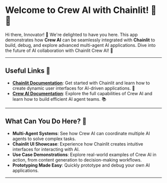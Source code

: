 # Welcome to Crew AI with Chainlit! 🚀🤖  

Hi there, Innovator! 👋 We're delighted to have you here. This app demonstrates how **Crew AI** can be seamlessly integrated with  **Chainlit** to build, debug, and explore advanced multi-agent AI applications. Dive into the future of AI collaboration with Chainlit Crew AI! 🌟  

---

## Useful Links 🔗  
- **[Chainlit Documentation](https://docs.chainlit.io/get-started/overview)**: Get started with Chainlit and learn how to create dynamic user interfaces for AI-driven applications. 🔧  
- **[Crew AI Documentation](https://docs.crewai.com/introduction)**: Explore the full capabilities of Crew AI and learn how to build efficient AI agent teams. 📚  

---

## What Can You Do Here? 🚀  
- **Multi-Agent Systems**: See how Crew AI can coordinate multiple AI agents to solve complex tasks.  
- **Chainlit UI Showcase**: Experience how Chainlit creates intuitive interfaces for interacting with AI.  
- **Use Case Demonstrations**: Explore real-world examples of Crew AI in action, from content generation to decision-making workflows.  
- **Prototyping Made Easy**: Quickly prototype and debug your own AI applications.  

---